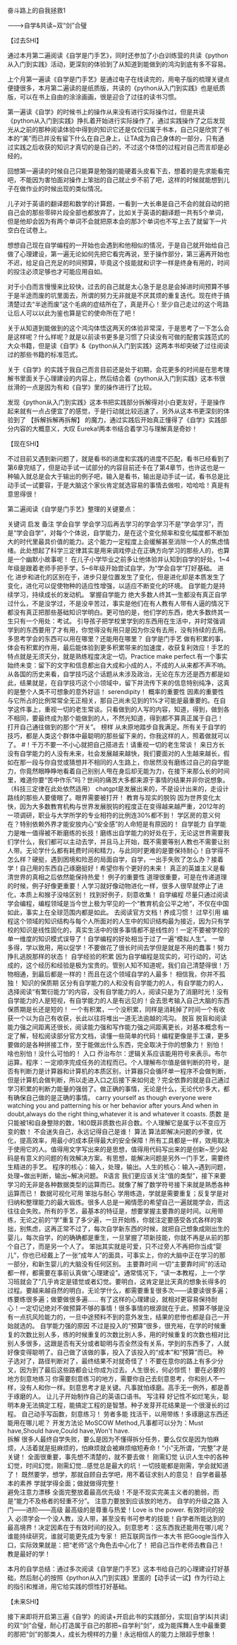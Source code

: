 奋斗路上的自我拯救1

--->自学&共读~双“剑”合璧

【过去SHI】

通过本月第二遍阅读《自学是门手艺》，同时还参加了小白训练营的共读《python从入门到实践》活动，更深刻的体验到了从知道到能做到的鸿沟到底有多不容易。

上个月第一遍读《自学是门手艺》是通过电子在线读完的，用电子版的梳理关键点便捷很多，本月第二遍读的是纸质版，共读的《python从入门到实践》也是纸质版，可以在书上自由的涂涂画画，很是迎合了过往的读书习惯。

第一遍读《自学》的时候书上的操作从来没有进行实际操作过，但是共读《python从入门到实践》挣扎着开始进行实际操作了，通过实践操作了之后发现光从之前的那种阅读体验中得到的知识它还是仅仅归属于书本，自己只是欣赏了书本的“美”而已并没有留下什么在自己身上，让TA成为自己身体的一部分，只有通过实践之后收获的知识才真切的是自己的，不过这个体悟的过程对自己而言却是必经的。

回想第一遍读的时候自己只能算是勉强的能硬着头皮看下去，想着的是先求能看完吧，不能因为害怕面对操作上笨拙的自己就止步不前了吧，这样的时候就能想到儿子在做作业的时候出现的类似情况。

儿子对于英语的翻译题和数学的计算题，一看到一大长串是自己不会的就自动的把自己会的那些零碎片段全部也都放弃了，比如关于英语的翻译题一共有5个单词，但是他却会因为有两个单词不会就把原本会的那3个单词也不写上去了就留下一片空白在试卷上。

想想自己现在自学编程的一开始也会遇到和他相似的情况，于是自己就开始给自己做了心理建设，第一遍无论如何先把它看完再说，至于操作部分，第三遍再开始也不迟，给足自己充足的时间预算，毕竟这个技能就和识字一样是终身有用的，时间的投注必须足够也才可能应用自如。

对于小白而言慢慢来比较快，过去的自己就是太心急于是总是会掉进时间预算不够于是半途而废的坑里面去，所谓的努力无非就是不厌其烦的重复迭代。现在终于搞清楚过去“半途而废”这个毛病的症结所在了，真是开心！至少自己走过的这个弯路让后人可以以此为鉴也算是它的使命所在了吧！

关于从知道到能做到的这个鸿沟体悟这两天的体验非常深，于是思考了一下怎么会是这样呢？什么样呢？就是以前读书更多是习惯了只读没有可做的配套实践范式的大众书籍，但是读《自学》&《python从入门到实践》这两本书却突破了过往阅读过的那些书籍的标准范式。

关于《自学》的实践于我自己而言目前还是处于初期，会花更多的时间是在思考理解书里面关于心理建设的内容上，然后结合着《python从入门到实践》这本书很丝滑的一点是因为有和《自学》里的操作进行了比较。

发现《python从入门到实践》这本书把实践部分拆解得对小白更友好，于是操作起来就有一点占便宜了的感觉，于是行动就比较迅速了，另外从这本书更深刻的体验到了 【拆解拆解再拆解】 的魔力，通过实践后开始真正懂得了《自学》实践部分内容的大概意义，大叹 Eureka!两本书结合着学习与理解真是奇妙！

【现在SHI】

不过目前又遇到新问题了，就是看书的进度和实践的进度不匹配，看书已经看到了第6章完结了，但是动手试一试部分的内容目前还卡在了第4章节，也许这也是一种输入就总是会大于输出的例子吧，输入是看书，输出是动手试一试，看书总是比动手试一试要容，于是大脑这个家伙肯定就选容易的事情去做啦，哈哈哈！真是有意思得很！

第二遍阅读《自学是门手艺》整理的关键要点：

关键词	启发	备注
学会自学	学会学习后再去学习的学会学习不是“学会学习”，而是“学会自学”，对每个个体说，自学能力，是在这个变化频率和变化幅度都不断加大的时代里最具价值的能力。这个能力一定程度上会缓解甚至消除一个人的焦虑情绪。此处想起了科学三定律其实是用来调戏停止在正确方向学习的那些人的，也算是一个幽默小故事呢！	在儿子小学毕业之前多让他体验并认知到自学的好处，1~4年级是跟着老师手把手学，5~6年级开始尝试自学，为“学会自学”打好基础。
进化	进步和进化的区别在于，进步只是位置发生了变化，但是进化却是本质发生了变化，进化可以促使物种的适应性增强，以适应不断变化的环境。	自学能力是持续学习，持续成长的发动机。
掌握自学能力	绝大多数人终其一生都没有真正自学过什么，不是没学过，不是没辛苦过，事实是他们在有人教有人带有人逼的情况下都没有真正把那些基础知识学明白。更可怕的是，他们学的东西，绝大多数终其一生只有一个用处：考试。	引导孩子把学校里学到的东西用在生活中，并时常强调学到的东西要用了才有用，你觉得没有用只是因为你没有去用，没有持续的去用。多思考学会的东西可以用在哪里？还能用在哪里？
自学是门手艺	做有积累的事，体会有积累的作用，最后能体验到更多积累带来的加速度，收获复利效应！手艺的特点就是无须天分，就是熟练程度决定一切。Practice make perfect.有一个事实始终未变：留下的文字和信息都出自大成和小成的人，不成的人从来都不声不响。从各国的历史来看，自学技巧这个话题从未涉及政治，无论在东方还是西方都是如此，结果就是，在自学技巧这个小领域中，留下并流传下来的信息特别纯净，这真的是整个人类不可想象的意外好运！	serendipity！
概率的重要性	因素的重要性与它所占的比例常常全无正相关，那自己尚未见到的1%才可能是最重要的。在自学这件事上，重视一切的老生常谈。只看做到的人写的内容，知道，得到，做到各不相同，要最终成为那个能做到的人，不然光知道，得到都不算真正属于自己！	打开自己通往做到的那个“开关”。
榜样	从未原地踏步自我满足。所有关于自学的技巧，都是人类这个群体中最聪明的那些留下来的，你我这样的人，照着做就可以了。	#！千万不要一不小心就把自己搭进去！请重视一切的老生常谈！
来日方长	没有自学能力的人没有未来，社会发展越来越快，我们要面对的人生越来越长，假如在那一段与你自觉或猜想并不相同的人生路上，你居然没有磨练过自己的自学能力，你竟然眼睁睁地看着自己别别人甩在身后却无能为力，在接下来那么长的时间里，难道你要“苦中作乐”吗？世间的痛苦大多都来源于事情的结果并非你说想象。（科技三定律在此处依然适用）	chatgpt是发展出来的，不是设计出来的，走设计路线的那些人要傻眼了。眼界需要被打开！
教育与现实的脱钩	因为世界变化太快，因为大多数教育机构与世界发展脱钩的程度正在变得越来越严重，2012年的一项调研，职业与大学所学的专业相符的比例连30%都不到！	学区房的意义何在？特别依赖外界才能安放内心“安全感”的人命短是有原因的！
自学能力	自学能力是唯一值得被不断磨练的长技！磨练出自学能力的好处在于，无论这世界需要我们学什么，我们都可以主动去学，并且马上开始，既不需要等别人教也不需要让别人带。无论学什么都有耗费时间和精力，与此同时更难的是要保持耐心！自学得不怎么样？硬挺，遇到困境和险恶的局面自学，自学，一出手失败了怎么办？接着学！自己用的东西自己琢磨挺好！希望你有个更好的未来！	真正的英雄主义是看清世界的真相之后依然能保持热爱！
例子的重要性	道理很重要，可是在传递道理的时候，例子好像更重要！人学习就好像动物进化一样，很多人很早就停止了进化，本质上和猴子没啥区别！	找到好例子，刻意收集！
自学编程	尽量只通过阅读学会编程，编程领域是当今世上极为罕见的一个“教育机会公平之地”，不仅在中国如此，事实上在全球范围内都是如此。	去阅读官方文档！养成习惯！
过早引用	编程这个领域的知识结构与每个人所面对的人生中的知识结构最为接近，因为只有学校的知识是线性固化的，真实生活中的很多事情都不是线性的！一定不要被学校的单一维度的知识模式误导了！自学编程的好处相当于过了一遍“模拟人生”。	一举多得，学以致用，用以促学！不要做花了很长时间去学但是就是不用的蠢事！努力挣扎逃脱那样的状态！
自学经验的积累	因为自学编程是现实的，可行动的，可达成的，这个经历和经验是极为宝贵的。管别人知不知道呢，我们自己清楚得很！万物相通，到最后都是一样的！而且在这个领域自学的人最多！	相信我，你并不孤独！
知识的保质期	区分有自学能力的人和没有自学能力的人，有自学能力的人，选择阅读“有繁衍能力”的内容，没有自学能力的人，阅读只是为了消磨时光！没有自学能力的人是短视，有自学能力的人是有远见的！会去思考输入自己大脑的东西保质期是长还是短的！	一个有积累，一个没积累，同样是消耗掉了时间一个有收获一个以为自己有收获，长此以往将堆出一道无法逾越的鸿沟。
脱盲	脱盲和阅读能力强之间距离还很长，阅读能力强和写作能力强之间距离更长，对基本概念有一定了解，轻松阅读部分官方文档，读懂一些简单的代码！编程更像是手工课，更多要做的是各种拼接工作，至于能做出什么东西，完全取决于你的想象力！	别怕！啥也别怕！没什么可怕的！
入口	乔治布尔：逻辑关系应该能用符号来表示。布尔运算。程序：一定顺序完成任务的流程而已。个人理解布尔值是做判断的符号，是否有判断力是计算器和计算机的本质区别，计算器只会循环单一程序不会做判断，但是计算机会做判断，所以走进入口之后接下来如何走？完全依靠的就是自己通过学习积累的判断力能量的强弱了。做正确的事情，无论是什么，无论代价多大，都有确保自己做的是正确的事情。	carry yourself as though everyone were watching you and patterning his or her behavior after yours.And when in doubt,always do the right thing,whatever it is and whatever it coasts.
质数	是只能被1和自身整除的数，1和0既非质数也非合数。个人理解它是属于以不变应万变的数！	不会迷失自己，永远记得自己是谁！
算法	算法即解决问题的步骤，优化，提高效率，用最小的成本获得最大的安全保障！所有工具都是一样，效用取决于使用它的人。值得用文字写出来的是思想，值得用代码写出来的是创新~至少起码是有意义的问题的有效解决方案。有思想，能解决问题是另外一门手艺，需要终生精进的手艺。	程序的核心：输入，处理，输出。人生的核心：输入~遇到问题，处理~做出判断，输出~解决问题。
R语言	我们更应该关注“值的类型”，接下来要学习的无非是各种数据类型的运算而已。就像了解了数学符号接下来就是熟悉各种运算而已！	数据可视化可用
笨拙与耐心	学用练造，学就是需要重复；反复学是对归纳和整理能力的最大锻炼。很多人总是一厢情愿的希望自己一遍就能学会，而这往往会失败。所有的手艺，最基本的特征是，想要掌握主要靠的是时间。以用带练，无论之前的“学”重复了多少遍，一旦开始练，你就注定要感受各式各样的笨拙，别焦虑，这再正常不过了，每次自学新东西的时候，就把自己想象成刚出生的婴儿，每次自学，的的确确都是重生，一旦掌握了项新技能，你就不再是从前的那个自己了，而是另一个人了。	笨拙其实就是可爱，只不过旁人不再把你当成“婴儿”，你也已经戴上了一张“成年人”的面具，可事实上，你的大脑中正在学习的那一部分，和新生婴儿的大脑没有任何区别。
主要靠时间	一切“主要靠时间”的活动都一样，都需要在事前认真做“心理建设”。通常情况下，“读一本教程，上一个学习班就会了”几乎肯定是错觉或者幻觉。要明白，这肯定是比天真的想象长得多的过程。要越来越自然的明白，无论学什么，都需要重复很多次——读要读很多遍；练要练很多遍；做要做很多遍......	有了这样的心理建设，就相对更容易保持耐心！一定切记绝对不做预算不够的事情！很多事情的根源就在于此，预算不够是没有一点抗风险能力的，一旦中途预料不到的意外发生，结果的悲惨也都是自己一开始就选的。
自学能力强的原因	不过是投入的“预算”很多，很充裕，在学的时候重复的次数比别人多，练的时候重复的次数比别人多，用的时候重复的次数也相对比别人多很多，这跟是否有天分或者聪明与否全然没有关系，学到的东西多了，人就好像变得聪明了。自己做了该做的事，投入了该投入的“成本”和“预算”而已。	种子选对了，路径判断对了，最终结果不对就奇怪了！不要在意你的路上有多少分叉，因为到了最后这些路都会让你成为过去。人生很长，何必惊慌！
要在必要的地方刻意地练习	你需要刻意练习的地方，需要你自己去刻意思考，你和别人不一样，没有人和你一样。刻意思考才是关键。凡事就怕琢磨。高手无一例外，都是善于琢磨的人。	让儿子开始制作自己的英语口语书。
写注释	好记性不如烂笔头，聪明本身无法搞定工程，能搞定工程的是智慧。种子发芽开花结果是一个很漫长的过程。	自己动手写函数，刻意练习！
劳者多能	找活干，以用带练！多琢磨这东西还能用在哪儿呢？	
开发方法论	MoSCOW Method,凡事都可以分为：Must have,Should have,Could have,Won't have.	
拆解	很多人最终自学失败，要么是因为不懂得拆分任务，要么仅仅是因为怕麻烦，人活着就是挺麻烦的，怕麻烦就会被麻烦缩短寿命！“小”无所谓，“完整”才是关键！	全面很重要，事先想不清楚的，就不要去做！
刚需幻觉	认识人生中的各种幻觉，时间幻觉，刚需幻觉…感觉总是最大的坑！一切技能都是刚需，学会就知道了！	既然要学，想学，那就自顾自去学吧，用不着征求别人的意见！
自学者最基本的素养	学就学得全面；做就做得完整！	
避免注意力漂移	全面完整放着最高优先级！不是不现实完美主义者的脆弱，而是“能力不及格者的轻重不分”。	注意力要放到应该放的地方。
自学的升级之路	入门——进阶——高级	最高级的是尊重与热爱！Love is the power.
有效时间的投入	必须学会一个没人教，没人带，甚至没有书可参考的技能！自学者所能达到的最高境界！决定因素在于有效时间的投入。刻意思考：这东西我还能用在哪儿呢？	谁能持续研究，谁就可能更先成为专家！
把互联网当作一本大书	把Google当作入口，实际效果就是：把“老师”这个角色去中心化了！	把自己当作老师去教自己！教是最好的学！

本月的自学总结：通过多次阅读《自学是门手艺》这本书给自己的心理建设打好基础，然后耐心的按照《python从入门到实践》里面的【动手试一试】作为行动上的指引和推进，用它给实践的惯性打好基础。

【未来SHI】

接下来即将开启第三遍《自学》的阅读+开启此书的实践部分，实现[自学]&[共读]的双“剑”合璧，耐心打造属于自己的那把~自学利“剑”，成为能挥舞人生中最重要的那把“剑”的那类人，成长为榜样的力量！永远相信人的能力上限超乎想象！